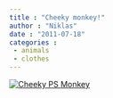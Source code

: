 ```yaml
---
title : "Cheeky monkey!"
author : "Niklas"
date : "2011-07-18"
categories : 
 - animals
 - clothes
---
```


[![Cheeky PS Monkey](https://niklasblog.com/wp-content/2011-07-18-cheekymonkey.jpg "Cheeky PS Monkey")](https://niklasblog.com/?attachment_id=7714)
